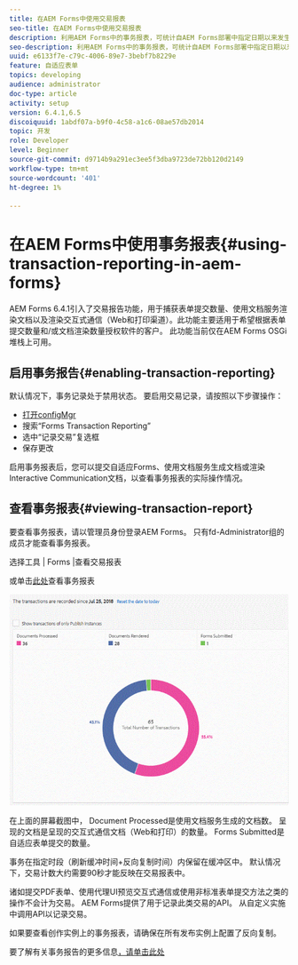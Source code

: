 ```yaml
---
title: 在AEM Forms中使用交易报表
seo-title: 在AEM Forms中使用交易报表
description: 利用AEM Forms中的事务报表，可统计自AEM Forms部署中指定日期以来发生的所有事务。
seo-description: 利用AEM Forms中的事务报表，可统计自AEM Forms部署中指定日期以来发生的所有事务。
uuid: e6133f7e-c79c-4006-89e7-3bebf7b8229e
feature: 自适应表单
topics: developing
audience: administrator
doc-type: article
activity: setup
version: 6.4.1,6.5
discoiquuid: 1abdf07a-b9f0-4c58-a1c6-08ae57db2014
topic: 开发
role: Developer
level: Beginner
source-git-commit: d9714b9a291ec3ee5f3dba9723de72bb120d2149
workflow-type: tm+mt
source-wordcount: '401'
ht-degree: 1%

---
```



# 在AEM Forms中使用事务报表{#using-transaction-reporting-in-aem-forms}

AEM Forms 6.4.1引入了交易报告功能，用于捕获表单提交数量、使用文档服务渲染文档以及渲染交互式通信（Web和打印渠道）。此功能主要适用于希望根据表单提交数量和/或文档渲染数量授权软件的客户。 此功能当前仅在AEM Forms OSGi堆栈上可用。

## 启用事务报告{#enabling-transaction-reporting}

默认情况下，事务记录处于禁用状态。 要启用交易记录，请按照以下步骤操作：

* [打开configMgr](http://localhost:4502/system/console/configMgr)
* 搜索“Forms Transaction Reporting”
* 选中“记录交易”复选框
* 保存更改

启用事务报表后，您可以提交自适应Forms、使用文档服务生成文档或渲染Interactive Communication文档，以查看事务报表的实际操作情况。

## 查看事务报表{#viewing-transaction-report}

要查看事务报表，请以管理员身份登录AEM Forms。 只有fd-Administrator组的成员才能查看事务报表。

选择工具 | Forms |查看交易报表

或单击[此处](http://localhost:4502/mnt/overlay/fd/transaction/gui/content/report.html)查看事务报表

![TransactionReporting](assets/transactionreporting.gif)

在上面的屏幕截图中， Document Processed是使用文档服务生成的文档数。 呈现的文档是呈现的交互式通信文档（Web和打印）的数量。 Forms Submitted是自适应表单提交的数量。

事务在指定时段（刷新缓冲时间+反向复制时间）内保留在缓冲区中。 默认情况下，交易计数大约需要90秒才能反映在交易报表中。

诸如提交PDF表单、使用代理UI预览交互式通信或使用非标准表单提交方法之类的操作不会计为交易。 AEM Forms提供了用于记录此类交易的API。 从自定义实施中调用API以记录交易。

如果要查看创作实例上的事务报表，请确保在所有发布实例上配置了反向复制。

要了解有关事务报告的更多信息[，请单击此处](https://helpx.adobe.com/experience-manager/6-4/forms/using/transaction-reports-overview.html)


